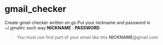 # gmail_checker
Create gmail checker written on go
Put your nickname and password in ~/.gmailrc such way
**NICKNAME** : **PASSWORD**
> You must use first part of your email like this
**NICKNAME**@gmail.com

